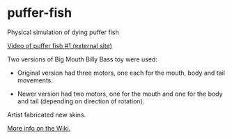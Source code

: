 # puffer-fish
Physical simulation of dying puffer fish



[Video of puffer fish #1 (external site)](https://vimeo.com/317806201)

Two versions of Big Mouth Billy Bass toy were used:

- Original version had three motors, one each for the mouth, body and tail movements.

- Newer version had two motors, one for the mouth and one for the body and tail (depending on direction of rotation).

Artist fabricated new skins.

[More info on the Wiki.](https://github.com/jonathanbfriedman/puffer-fish/wiki)

